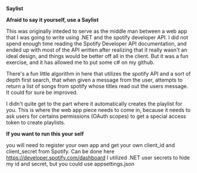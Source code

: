 **Saylist**

**Afraid to say it yourself, use a Saylist**

This was originally inteded to serve as the middle man between a web app that I was going to write using .NET and the spotify developer API.
I did not spend enough time reading the Spotify Developer API documentation, and ended up with most of the API written after realizing that it really wasn't an ideal design,
and things would be better off all in the client. But it was a fun exercise, and it has allowed me to put some c# on my github. 

There's a fun little algorithm in here that utilizes the spotify API and a sort of depth first search, that when given a message from the user, attempts to return a list of songs from spotify whose titles
read out the users message. It could for sure be improved.

I didn't quite get to the part where it automatically creates the playlist for you. This is where the web app piece needs to come in, because it needs to ask users for certains permissions (OAuth scopes) 
to get a special access token to create playlists. 

**If you want to run this your self**

you will need to register your own app and get your own client_id and client_secret from Spotify. Can be done here https://developer.spotify.com/dashboard
I utilized .NET user secrets to hide my id and secret, but you could use appsettings.json
